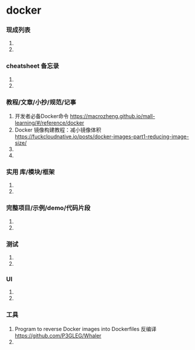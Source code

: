 
# docker

### 现成列表
1. 
1. 

### cheatsheet 备忘录
1. 
1. 

### 教程/文章/小抄/规范/记事
1. 开发者必备Docker命令
https://macrozheng.github.io/mall-learning/#/reference/docker
1. Docker 镜像构建教程：减小镜像体积
https://fuckcloudnative.io/posts/docker-images-part1-reducing-image-size/
1. 
1. 

### 实用 库/模块/框架
1. 
1. 

### 完整项目/示例/demo/代码片段
1. 
1. 

### 测试
1. 
1. 

### UI
1. 
1. 

### 工具
1. Program to reverse Docker images into Dockerfiles 反编译 
https://github.com/P3GLEG/Whaler
1. 
